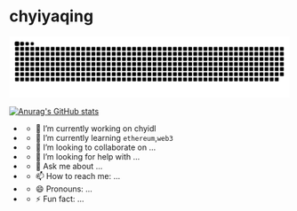 # chyiyaqing

<picture>
  <source media="(prefers-color-scheme: dark)" srcset="https://raw.githubusercontent.com/ChyiYaqing/ChyiYaqing/output/github-contribution-grid-snake-dark.svg">
  <source media="(prefers-color-scheme: light)" srcset="https://raw.githubusercontent.com/ChyiYaqing/ChyiYaqing/output/github-contribution-grid-snake.svg">
  <img alt="github contribution grid snake animation" src="https://raw.githubusercontent.com/ChyiYaqing/ChyiYaqing/output/github-contribution-grid-snake.svg">
</picture>

[![Anurag's GitHub stats](https://github-readme-stats.vercel.app/api?username=ChyiYaqing)](https://github.com/anuraghazra/github-readme-stats)


- - 🔭 I’m currently working on chyidl
- - 🌱 I’m currently learning `ethereum`,`web3`
- - 👯 I’m looking to collaborate on …
- - 🤔 I’m looking for help with …
- - 💬 Ask me about …
- - 📫 How to reach me: …
- - 😄 Pronouns: …
- - ⚡ Fun fact: …
